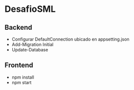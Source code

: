 # DesafioSML

## Backend
  - Configurar DefaultConnection ubicado en appsetting.json
  - Add-Migration Initial
  - Update-Database

## Frontend
  - npm install
  - npm start
